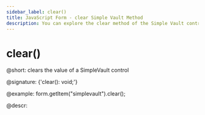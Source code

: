 ```yaml
---
sidebar_label: clear()
title: JavaScript Form - clear Simple Vault Method 
description: You can explore the clear method of the Simple Vault control of Form in the documentation of the DHTMLX JavaScript UI library. Browse developer guides and API reference, try out code examples and live demos, and download a free 30-day evaluation version of DHTMLX Suite.
---
```


# clear()

@short: clears the value of a SimpleVault control

@signature: {'clear(): void;'}

@example:
form.getItem("simplevault").clear();

@descr:
